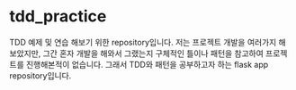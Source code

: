 # tdd_practice
TDD 예제 및 연습 해보기 위한 repository입니다.
저는 프로젝트 개발을 여러가지 해보았지만, 그간 혼자 개발을 해와서 그랬는지 구체적인 틀이나 패턴을 참고하여 프로젝트를 진행해본적이 없습니다. 그래서 TDD와 패턴을 공부하고자 하는 flask app repository입니다.
